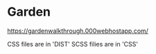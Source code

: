 # Garden



https://gardenwalkthrough.000webhostapp.com/


CSS files are in 'DIST'
SCSS filies are in 'CSS'
